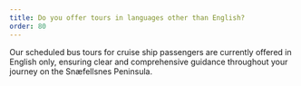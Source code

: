 ```yaml
---
title: Do you offer tours in languages other than English?
order: 80
---
```

Our scheduled bus tours for cruise ship passengers are currently offered in English only, ensuring clear and comprehensive guidance throughout your journey on the Snæfellsnes Peninsula.